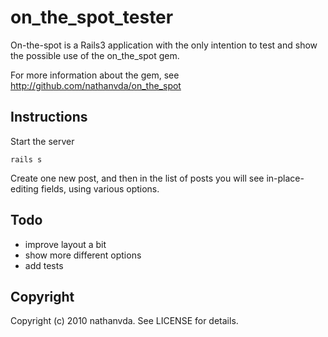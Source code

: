 # on_the_spot_tester

On-the-spot is a Rails3 application with the only intention to test and show the possible use of the on_the_spot gem.

For more information about the gem, see http://github.com/nathanvda/on_the_spot

## Instructions

Start the server

    rails s

Create one new post, and then in the list of posts you will see in-place-editing fields, using various options.

## Todo

* improve layout a bit
* show more different options
* add tests

## Copyright

Copyright (c) 2010 nathanvda. See LICENSE for details.
